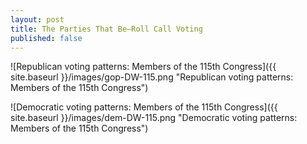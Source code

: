```yaml
---
layout: post
title: The Parties That Be—Roll Call Voting
published: false
---
```


![Republican voting patterns: Members of the 115th Congress]({{ site.baseurl }}/images/gop-DW-115.png "Republican voting patterns: Members of the 115th Congress")

![Democratic voting patterns: Members of the 115th Congress]({{ site.baseurl }}/images/dem-DW-115.png "Democratic voting patterns: Members of the 115th Congress")
